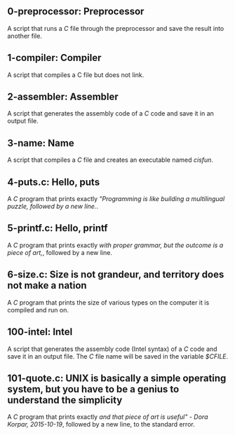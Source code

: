 ## 0-preprocessor: Preprocessor 

A script that runs a *C* file through the preprocessor and save the result into another file.

## 1-compiler: Compiler

A script that compiles a C file but does not link. 
## 2-assembler: Assembler 

A script that generates the assembly code of a *C* code and save it in an output file. 

## 3-name: Name 

A script that compiles a *C* file and creates an executable named *cisfun*. 
## 4-puts.c: Hello, puts 

A *C* program that prints exactly *"Programming is like building a multilingual puzzle, followed by a new line.*.

## 5-printf.c: Hello, printf 

A *C* program that prints exactly *with proper grammar, but the outcome is a piece of art,*, followed by a new line. 

## 6-size.c: Size is not grandeur, and territory does not make a nation

A *C* program that prints the size of various types on the computer it is compiled and run on. 

## 100-intel: Intel 

A script that generates the assembly code (Intel syntax) of a *C* code and save it in an output file. The *C* file name will be saved in the variable *$CFILE*.

## 101-quote.c: UNIX is basically a simple operating system, but you have to be a genius to understand the simplicity 

A *C* program that prints exactly *and that piece of art is useful" - Dora Korpar, 2015-10-19*, followed by a new line, to the standard error.
